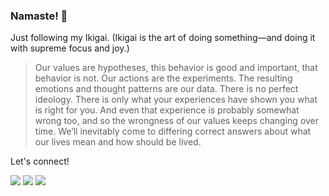 ### Namaste! 👋


Just following my Ikigai. (Ikigai is the art of doing something—and doing it with supreme focus and joy.)


>Our values are hypotheses, this behavior is good and important, that behavior is not. Our actions are the experiments. The resulting emotions and thought patterns are our data. There is no perfect ideology. There is only what your experiences have shown you what is right for you. And even that experience is probably somewhat wrong too, and so the wrongness of our values keeps changing over time. We’ll inevitably come to differing correct answers about what our lives mean and how should be lived.

Let's connect!

[<img src="https://img.shields.io/badge/linkedin-%230077B5.svg?&style=for-the-badge&logo=linkedin&logoColor=white" />](https://www.linkedin.com/in/kuldeepsinghgrewal/)
[<img src="https://img.shields.io/badge/instagram-%23E4405F.svg?&style=for-the-badge&logo=instagram&logoColor=white" />](https://www.instagram.com/kuldeep_kiok46/)
[<img src="https://img.shields.io/badge/stack%20overflow-FE7A16?logo=stack-overflow&logoColor=white&style=for-the-badge" />](https://stackoverflow.com/users/3630386/kiok46)



<!--
**kiok46/kiok46** is a ✨ _special_ ✨ repository because its `README.md` (this file) appears on your GitHub profile.

Here are some ideas to get you started:

- 🔭 I’m currently working on ...
- 🌱 I’m currently learning ...
- 👯 I’m looking to collaborate on ...
- 🤔 I’m looking for help with ...
- 💬 Ask me about ...
- 📫 How to reach me: ...
- 😄 Pronouns: ...
- ⚡ Fun fact: ...
-->
